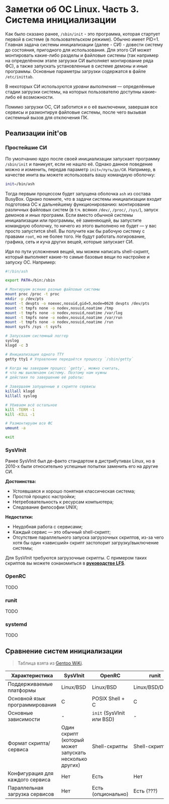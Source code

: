 # Заметки об ОС Linux. Часть 3. Система инициализации

Как было сказано ранее, `/sbin/init` - это программа, которая стартует первой в системе (в пользовательском режиме). Обычно имеет PID=1. Главная задача системы инициализации (далее - СИ) - довести систему до состояния, пригодного для использования. Для этого СИ может монтировать какие-либо разделы и файловые системы (так например на определённом этапе загрузки СИ выполняет монтирование ряда ФС), а также запускать установленные в системе демоны и иные программы. Основные параметры загрузки содержатся в файле `/etc/inittab`.

В некоторых СИ используются *уровни выполнения* — определённые стадии загрузки системы, на которых пользователю доступны какие-либо её возможности.

Помимо загрузки ОС, СИ заботится и о её выключении, завершая все сервисы и размонтируя файловые системы, после чего вызывая системный вызов для отключения ПК.

## Реализации init'ов

### Простейшие СИ

По умолчанию ядро после своей инициализации запускает программу `/sbin/init` и паникует, если не нашло её. Однако данное поведение можно и изменить, передав параметр `init=/путь/до/СИ`. Например, в качестве инита вы можете использовать вашу командную оболочку:

```bash
init=/bin/ash
```

Тогда первым процессом будет запущена оболочка `ash` из состава BusyBox. Однако помните, что в задачи системы инициализации входит подготовка ОС к дальнейшему функционированию: монтирование различных файловых систем (в т.ч. всяких `/dev/`, `/proc/`, `/sys/`), запуск демонов и иных программ. Если вместо обычной системы инициализации или программы, её заменяющей, вы запустите командную оболочку, то ничего из этого выполнено не будет — у вас просто запустится shell. Вы получите как бы рабочую систему с правами `root`, но не более того. Не будут работать логирование, графика, сеть и куча других вещей, которые запускает СИ.

Идя по пути усложнения вещей, мы можем написать shell-скрипт, который выполняет какие-то самые базовые вещи по настройке и запуску ОС. Например:

```bash
#!/bin/ash

export PATH=/bin:/sbin

# Монтируем всякие разные файловые системы
mount proc /proc -t proc
mkdir -p /dev/pts
mount -t devpts -o noexec,nosuid,gid=5,mode=0620 devpts /dev/pts
mount -t tmpfs none -o nodev,nosuid,noatime /tmp
mount -t tmpfs none -o nodev,nosuid,noatime /var/log
mount -t tmpfs none -o nodev,nosuid,noatime /var/run
mount -t tmpfs none -o nodev,nosuid,noatime /run
mount sysfs /sys -t sysfs

# Запускаем системный логгер
syslog
klogd -c 3

# Инициализация одного TTY
getty tty1 # Управление передаётся процессу `/sbin/getty`

# Когда мы завершим процесс `getty`, можно считать,
# что мы выключаем систему. Поэтому нам нужны
# действия по завершению её работы:

# Завершаем запущенные в скрипте сервисы
killall klogd
killall syslog

# Убиваем всё остальное
kill -TERM -1
kill -KILL -1

# Размонтируем все ФС
umount -a

exit
```

### SysVInit

Ранее SysVInit был де-факто стандартом в дистрибутивах Linux, но в 2010-х были относительно успешные попытки заменить его на другие СИ.

**Достоинства:**

- Устоявшаяся и хорошо понятная классическая система;
- Простой процесс настройки;
- Нетребовательность к ресурсам компьютера;
- Следование философии UNIX;

**Недостатки:**

- Неудобная работа с сервисами;
- Каждый сервис — это обычный shell-скрипт;
- Отсутствие параллельного запуска загрузочных скриптов, из-за чего хотя бы один «зависший» скрипт застопорит загрузку/выключение системы;

Для SysVInit требуются загрузочные скрипты. С примером таких скриптов вы можете ознакомиться в [**руководстве LFS**](https://linuxfromscratch.org/lfs/view/stable/scripts/scripts.html).

### OpenRC

TODO

### runit

TODO

### systemd

TODO

## Сравнение систем инициализации

> Таблица взята из [Gentoo WiKi](https://wiki.gentoo.org/wiki/Comparison_of_init_systems).

| Характеристика | SysVInit | OpenRC | runit | systemd |
|----------------|----------|--------|-------|---------|
| Поддерживаемые платформы | Linux/BSD | Linux/BSD | Linux/BSD/Darwin | Linux |
| Основной язык программирования | C | POSIX Shell + C | C | C |
| Основные зависимости | - | `init` (SysVInit или BSD) | - | D-Bus |
| Формат скрипта/сервиса | Один скрипт (который может запускать несколько других) | Shell-скрипты | Shell-скрипты | Конфиг `ini` |
| Конфигурация для каждого сервиса | Нет | Есть | Нет | Есть |
| Параллельная загрузка сервисов | Нет | Есть (опционально) | Есть (???) | Есть |
